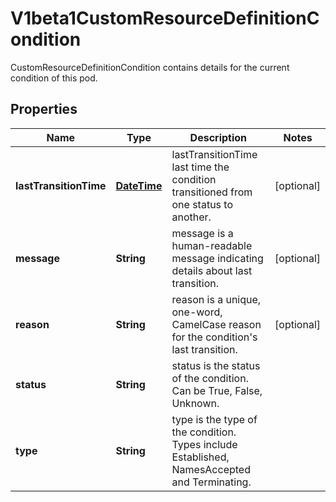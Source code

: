 

# V1beta1CustomResourceDefinitionCondition

CustomResourceDefinitionCondition contains details for the current condition of this pod.
## Properties

Name | Type | Description | Notes
------------ | ------------- | ------------- | -------------
**lastTransitionTime** | [**DateTime**](DateTime.md) | lastTransitionTime last time the condition transitioned from one status to another. |  [optional]
**message** | **String** | message is a human-readable message indicating details about last transition. |  [optional]
**reason** | **String** | reason is a unique, one-word, CamelCase reason for the condition&#39;s last transition. |  [optional]
**status** | **String** | status is the status of the condition. Can be True, False, Unknown. | 
**type** | **String** | type is the type of the condition. Types include Established, NamesAccepted and Terminating. | 




